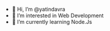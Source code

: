 - 👋 Hi, I’m @yatindavra
- 👀 I’m interested in Web Development
- 🌱 I’m currently learning Node.Js

<!-- - 📫 How to reach me ... -->

<!---
yatindavra/yatindavra is a ✨ special ✨ repository because its `README.md` (this file) appears on your GitHub profile.
You can click the Preview link to take a look at your changes.
--->
